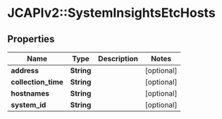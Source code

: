 # JCAPIv2::SystemInsightsEtcHosts

## Properties
Name | Type | Description | Notes
------------ | ------------- | ------------- | -------------
**address** | **String** |  | [optional] 
**collection_time** | **String** |  | [optional] 
**hostnames** | **String** |  | [optional] 
**system_id** | **String** |  | [optional] 


